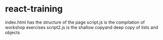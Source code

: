 # react-training
index.html has the structure of the page
script.js is the compilation of workshop exercises
script2.js is the shallow copyand deep copy of lists and objects
